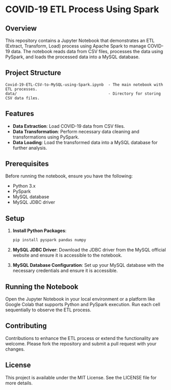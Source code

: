 
# COVID-19 ETL Process Using Spark

## Overview
This repository contains a Jupyter Notebook that demonstrates an ETL (Extract, Transform, Load) process using Apache Spark to manage COVID-19 data. The notebook reads data from CSV files, processes the data using PySpark, and loads the processed data into a MySQL database.

## Project Structure
```
Covid-19-ETL-CSV-to-MySQL-using-Spark.ipynb  - The main notebook with ETL processes.
data/                                        - Directory for storing CSV data files.
```

## Features
- **Data Extraction**: Load COVID-19 data from CSV files.
- **Data Transformation**: Perform necessary data cleaning and transformations using PySpark.
- **Data Loading**: Load the transformed data into a MySQL database for further analysis.

## Prerequisites
Before running the notebook, ensure you have the following:
- Python 3.x
- PySpark
- MySQL database
- MySQL JDBC driver

## Setup
1. **Install Python Packages**:
   ```bash
   pip install pyspark pandas numpy
   ```

2. **MySQL JDBC Driver**:
   Download the JDBC driver from the MySQL official website and ensure it is accessible to the notebook.

3. **MySQL Database Configuration**:
   Set up your MySQL database with the necessary credentials and ensure it is accessible.

## Running the Notebook
Open the Jupyter Notebook in your local environment or a platform like Google Colab that supports Python and PySpark execution. Run each cell sequentially to observe the ETL process.

## Contributing
Contributions to enhance the ETL process or extend the functionality are welcome. Please fork the repository and submit a pull request with your changes.

## License
This project is available under the MIT License. See the LICENSE file for more details.
